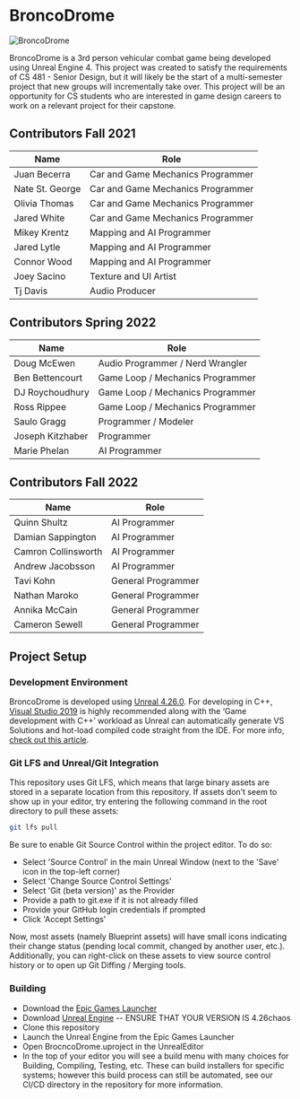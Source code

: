 # BroncoDrome  
![BroncoDrome](https://github.com/cs481-ekh/f22-kitty-cat-studios/actions/workflows/main.yml/badge.svg)

BroncoDrome is a 3rd person vehicular combat game being developed using Unreal Engine 4. This project was created to
satisfy the requirements of CS 481 - Senior Design, but it will likely be the start of a multi-semester project that new
groups will incrementally take over. This project will be an opportunity for CS students who are interested in game
design careers to work on a relevant project for their capstone.

## Contributors Fall 2021

| Name            | Role                              |
| --------------- | --------------------------------- |
| Juan Becerra    | Car and Game Mechanics Programmer |
| Nate St. George | Car and Game Mechanics Programmer |
| Olivia Thomas   | Car and Game Mechanics Programmer |
| Jared White     | Car and Game Mechanics Programmer |
| Mikey Krentz    | Mapping and AI Programmer         |
| Jared Lytle     | Mapping and AI Programmer         |
| Connor Wood     | Mapping and AI Programmer         |
| Joey Sacino     | Texture and UI Artist             |
| Tj Davis        | Audio Producer                    |

## Contributors Spring 2022

| Name             | Role                              |
| ---------------- | --------------------------------- |
| Doug McEwen      | Audio Programmer / Nerd Wrangler  |
| Ben Bettencourt  | Game Loop / Mechanics Programmer  |
| DJ Roychoudhury  | Game Loop / Mechanics Programmer  |
| Ross Rippee      | Game Loop / Mechanics Programmer  |
| Saulo Gragg      | Programmer / Modeler              |
| Joseph Kitzhaber | Programmer                        |
| Marie Phelan     | AI Programmer                     |

## Contributors Fall 2022

| Name              | Role          |
|-------------------|---------------|
| Quinn Shultz      | AI Programmer |
| Damian Sappington | AI Programmer |
| Camron Collinsworth | AI Programmer |
| Andrew Jacobsson | AI Programmer |
| Tavi Kohn | General Programmer |
| Nathan Maroko | General Programmer |
| Annika McCain | General Programmer |
| Cameron Sewell | General Programmer |


## Project Setup

### Development Environment

BroncoDrome is developed using [Unreal 4.26.0](https://www.unrealengine.com/en-US/download). For developing in C++, [Visual Studio 2019](https://visualstudio.microsoft.com/downloads/) is highly recommended along with the ‘Game development with C++’ workload as Unreal can automatically generate VS Solutions and hot-load compiled code straight from the IDE. For more info, [check out this article](https://docs.unrealengine.com/en-US/ProductionPipelines/DevelopmentSetup/VisualStudioSetup/index.html).

### Git LFS and Unreal/Git Integration

This repository uses Git LFS, which means that large binary assets are stored in a separate location from this repository. If assets don’t seem to show up in your editor, try entering the following command in the root directory to pull these assets:
```bash
git lfs pull
```

Be sure to enable Git Source Control within the project editor. To do so:
- Select 'Source Control' in the main Unreal Window (next to the 'Save' icon in the top-left corner)
- Select 'Change Source Control Settings'
- Select 'Git (beta version)' as the Provider
- Provide a path to git.exe if it is not already filled
- Provide your GitHub login credentials if prompted
- Click 'Accept Settings'

Now, most assets (namely Blueprint assets) will have small icons indicating their change status (pending local commit, changed by another user, etc.). Additionally, you can right-click on these assets to view source control history or to open up Git Diffing / Merging tools.

### Building

- Download the [Epic Games Launcher](https://www.epicgames.com/store/en-US/download)
- Download [Unreal Engine](https://www.unrealengine.com/en-US/)
-- ENSURE THAT YOUR VERSION IS 4.26chaos
- Clone this repository
- Launch the Unreal Engine from the Epic Games Launcher
- Open BrocncoDrome.uproject in the UnrealEditor
- In the top of your editor you will see a build menu with many choices for Building, Compiling, Testing, etc. These can build installers for specific systems; however this build process can still be automated, see our CI/CD directory in the repository for more information.

